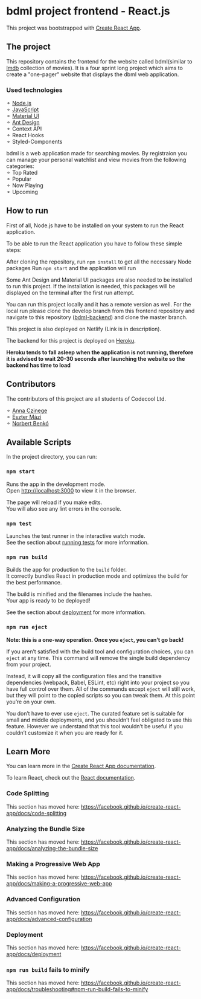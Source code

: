 # bdmI project frontend - React.js

This project was bootstrapped with [Create React App](https://github.com/facebook/create-react-app).

## The project

This repository contains the frontend for the website called bdmI(similar to [Imdb](https://www.imdb.com/) collection of movies). It is a four sprint long project which aims to create a "one-pager" website that displays the dbmI web application.</br>

### Used technologies

⚬ [Node.js](https://nodejs.org/en/)</br>
⚬ [JavaScript](https://developer.mozilla.org/en-US/docs/Web/JavaScript)</br>
⚬ [Material UI](https://material-ui.com/)</br>
⚬ [Ant Design](https://ant.design/)</br>
⚬ Context API</br>
⚬ React Hooks</br>
⚬ Styled-Components</br>

bdmI is a web application made for searching movies. By registraion you can manage your personal watchlist and view movies from the following categories:</br>
⚬ Top Rated</br>
⚬ Popular</br>
⚬ Now Playing</br>
⚬ Upcoming</br>

## How to run

First of all, Node.js have to be installed on your system to run the React application.

To be able to run the React application you have to follow these simple steps:

After cloning the repository, run `npm install` to get all the necessary Node packages
Run `npm start` and the application will run

Some Ant Design and Material UI packages are also needed to be installed to run this project. If the installation is needed, this packages will be displayed on the terminal after the first run attempt.

You can run this project locally and it has a remote version as well.
For the local run please clone the develop branch from this frontend repository and navigate to this repository ([bdmI-backend](https://github.com/AnnaCzinege/bdmI-backend)) and clone the master branch.

This project is also deployed on Netlify (Link is in description).

The backend for this project is deployed on [Heroku](https://bdmi-backend.herokuapp.com/).</br>

**Heroku tends to fall asleep when the application is not running, therefore it is advised to wait 20-30 seconds after launching the website so the backend has time to load**

## Contributors

The contributors of this project are all students of Codecool Ltd.

⚬ [Anna Czinege](https://github.com/AnnaCzinege)</br>
⚬ [Eszter Mázi](https://github.com/esztermazi)</br>
⚬ [Norbert Benkó](https://github.com/Rasgacode)</br>

## Available Scripts

In the project directory, you can run:

### `npm start`

Runs the app in the development mode.<br />
Open [http://localhost:3000](http://localhost:3000) to view it in the browser.

The page will reload if you make edits.<br />
You will also see any lint errors in the console.

### `npm test`

Launches the test runner in the interactive watch mode.<br />
See the section about [running tests](https://facebook.github.io/create-react-app/docs/running-tests) for more information.

### `npm run build`

Builds the app for production to the `build` folder.<br />
It correctly bundles React in production mode and optimizes the build for the best performance.

The build is minified and the filenames include the hashes.<br />
Your app is ready to be deployed!

See the section about [deployment](https://facebook.github.io/create-react-app/docs/deployment) for more information.

### `npm run eject`

**Note: this is a one-way operation. Once you `eject`, you can’t go back!**

If you aren’t satisfied with the build tool and configuration choices, you can `eject` at any time. This command will remove the single build dependency from your project.

Instead, it will copy all the configuration files and the transitive dependencies (webpack, Babel, ESLint, etc) right into your project so you have full control over them. All of the commands except `eject` will still work, but they will point to the copied scripts so you can tweak them. At this point you’re on your own.

You don’t have to ever use `eject`. The curated feature set is suitable for small and middle deployments, and you shouldn’t feel obligated to use this feature. However we understand that this tool wouldn’t be useful if you couldn’t customize it when you are ready for it.

## Learn More

You can learn more in the [Create React App documentation](https://facebook.github.io/create-react-app/docs/getting-started).

To learn React, check out the [React documentation](https://reactjs.org/).

### Code Splitting

This section has moved here: https://facebook.github.io/create-react-app/docs/code-splitting

### Analyzing the Bundle Size

This section has moved here: https://facebook.github.io/create-react-app/docs/analyzing-the-bundle-size

### Making a Progressive Web App

This section has moved here: https://facebook.github.io/create-react-app/docs/making-a-progressive-web-app

### Advanced Configuration

This section has moved here: https://facebook.github.io/create-react-app/docs/advanced-configuration

### Deployment

This section has moved here: https://facebook.github.io/create-react-app/docs/deployment

### `npm run build` fails to minify

This section has moved here: https://facebook.github.io/create-react-app/docs/troubleshooting#npm-run-build-fails-to-minify
